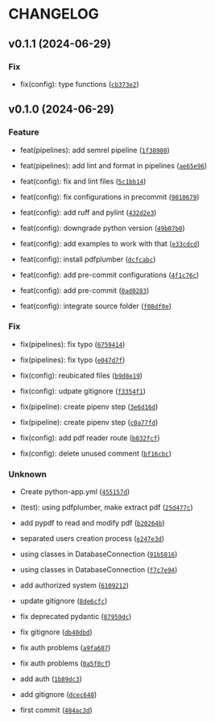 # CHANGELOG

## v0.1.1 (2024-06-29)

### Fix

* fix(config): type functions ([`cb373e2`](https://github.com/vazqueztomas/turf-backend/commit/cb373e2ce80bb20d176eb50f6b9edbd360858fcb))

## v0.1.0 (2024-06-29)

### Feature

* feat(pipelines): add semrel pipeline ([`1f38980`](https://github.com/vazqueztomas/turf-backend/commit/1f389806740b5bb6e148c1ddac191ec40a281dd5))

* feat(pipelines): add lint and format in pipelines ([`ae65e96`](https://github.com/vazqueztomas/turf-backend/commit/ae65e96cbd76e58896fc329cc796c3ac558742c7))

* feat(config): fix and lint files ([`5c1bb14`](https://github.com/vazqueztomas/turf-backend/commit/5c1bb1472decb0aaecdd360480e74f445cfff860))

* feat(config): fix configurations in precommit ([`9010679`](https://github.com/vazqueztomas/turf-backend/commit/9010679a67237a75f76060d8a2f466211473f07e))

* feat(config): add ruff and pylint ([`432d2e3`](https://github.com/vazqueztomas/turf-backend/commit/432d2e3b1c11ef5ec464440fb0e8f2ee38332417))

* feat(config): downgrade python version ([`49b07b0`](https://github.com/vazqueztomas/turf-backend/commit/49b07b09ba40a64a1d4fa994a33b024824b9d809))

* feat(config): add examples to work with that ([`e33cdcd`](https://github.com/vazqueztomas/turf-backend/commit/e33cdcd46c3a92d4e1e2010915a24da9e89ae778))

* feat(config): install pdfplumber ([`dcfcabc`](https://github.com/vazqueztomas/turf-backend/commit/dcfcabcc4015b7475775b89e9c091a8cf6d22072))

* feat(config): add pre-commit configurations ([`4f1c76c`](https://github.com/vazqueztomas/turf-backend/commit/4f1c76cce2d769da786b9417ddfca213bd5cd652))

* feat(config): add pre-commit ([`0ad0283`](https://github.com/vazqueztomas/turf-backend/commit/0ad0283aa119e26f755008731298463be68c5721))

* feat(config): integrate source folder ([`f08df0e`](https://github.com/vazqueztomas/turf-backend/commit/f08df0ea0df46f52474ae4ae0c3b2528a4836dff))

### Fix

* fix(pipelines): fix typo ([`6759414`](https://github.com/vazqueztomas/turf-backend/commit/675941495e15964524c300d8fe16b408b38b0349))

* fix(pipelines): fix typo ([`e047d7f`](https://github.com/vazqueztomas/turf-backend/commit/e047d7f0cef452cf36676b272de71554d5cf8290))

* fix(config): reubicated files ([`b9d8e19`](https://github.com/vazqueztomas/turf-backend/commit/b9d8e1987f6c171df05a1b90f9acf3f18a3c3e0d))

* fix(config): udpate gitignore ([`f3354f1`](https://github.com/vazqueztomas/turf-backend/commit/f3354f11b8468f911ea92804b11a0470e2f1b761))

* fix(pipeline): create pipenv step ([`3e6d16d`](https://github.com/vazqueztomas/turf-backend/commit/3e6d16d286465341552da3fe189d4df1a33ba108))

* fix(pipeline): create pipenv step ([`c0a77fd`](https://github.com/vazqueztomas/turf-backend/commit/c0a77fd5dc9f04007f476fbbd064c9e4a2ec0c81))

* fix(config): add pdf reader route ([`b032fcf`](https://github.com/vazqueztomas/turf-backend/commit/b032fcf48d21c3b29f94adba73fbfd2fbff29ce5))

* fix(config): delete unused comment ([`bf16cbc`](https://github.com/vazqueztomas/turf-backend/commit/bf16cbc339582df0e5092297f7f9b525b4381e07))

### Unknown

* Create python-app.yml ([`455157d`](https://github.com/vazqueztomas/turf-backend/commit/455157dd60c2baaffb9e55ca99ba4112f05cfb5a))

* (test): using pdfplumber, make extract pdf ([`25d477c`](https://github.com/vazqueztomas/turf-backend/commit/25d477cb98bb760578bbb69c24f1ffc7c088b54b))

* add pypdf to read and modify pdf ([`b20264b`](https://github.com/vazqueztomas/turf-backend/commit/b20264b95efd0e9b2441dc28f7877037d64d2396))

* separated users creation process ([`e247e3d`](https://github.com/vazqueztomas/turf-backend/commit/e247e3dfb707dcea04bb5afa941e9ec9a36da1d5))

* using classes in DatabaseConnection ([`91b5816`](https://github.com/vazqueztomas/turf-backend/commit/91b581691483489fccc0d4b4ce6989db4d6b36b9))

* using classes in DatabaseConnection ([`f7c7e94`](https://github.com/vazqueztomas/turf-backend/commit/f7c7e940ea90983c30a9d312eeeb671f5d26caac))

* add authorized system ([`6109212`](https://github.com/vazqueztomas/turf-backend/commit/61092129a6ebb5238b5807b01eae4728b34129da))

* update gitignore ([`8de6cfc`](https://github.com/vazqueztomas/turf-backend/commit/8de6cfcb15caf0c525fbe75c1c7104e9687a9a90))

* fix deprecated pydantic ([`87959dc`](https://github.com/vazqueztomas/turf-backend/commit/87959dcf38629b90505c8aff0f80fe2733bb0816))

* fix gitignore ([`db40dbd`](https://github.com/vazqueztomas/turf-backend/commit/db40dbdd8104083ab87167832368bfb7b5311000))

* fix auth problems ([`a9fa607`](https://github.com/vazqueztomas/turf-backend/commit/a9fa6077907cf0750a4cf71ff4589d144a4d5228))

* fix auth problems ([`0a5f0cf`](https://github.com/vazqueztomas/turf-backend/commit/0a5f0cf2217eb2b7a9fabda82c9fd4b5dedf0bb1))

* add auth ([`1b89dc3`](https://github.com/vazqueztomas/turf-backend/commit/1b89dc3157b622a9f0400e217e86ccd7d694a71a))

* add gitignore ([`dcec648`](https://github.com/vazqueztomas/turf-backend/commit/dcec64876e9818c37aebfc348eac5213db6fbb81))

* first commit ([`484ac3d`](https://github.com/vazqueztomas/turf-backend/commit/484ac3d6b72100fae664a780e856109166ed1d0a))
